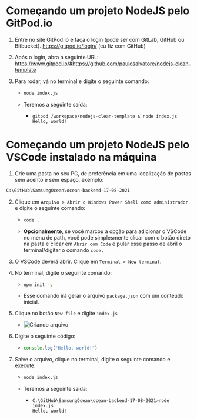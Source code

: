 # Começando um projeto NodeJS pelo GitPod.io

1. Entre no site GitPod.io e faça o login (pode ser com GitLab, GitHub ou Bitbucket).
   https://gitpod.io/login/
   (eu fiz com GitHub)

2. Após o login, abra a seguinte URL:
   https://www.gitpod.io/#https://github.com/paulosalvatore/nodejs-clean-template

3. Para rodar, vá no terminal e digite o seguinte comando:

   - ```bash
     node index.js
     ```

   - Teremos a seguinte saída:

     - ```
       gitpod /workspace/nodejs-clean-template $ node index.js
       Hello, world!
       ```

# Começando um projeto NodeJS pelo VSCode instalado na máquina

1. Crie uma pasta no seu PC, de preferência em uma localização de pastas sem acento e sem espaço, exemplo:

```bash
C:\GitHub\SamsungOcean\ocean-backend-17-08-2021
```

2. Clique em `Arquivo > Abrir o Windows Power Shell como administrador` e digite o seguinte comando:

   - ```bash
     code .
     ```

   - **Opcionalmente**, se você marcou a opção para adicionar o VSCode no menu de path, você pode simplesmente clicar com o botão direto na pasta e clicar em `Abrir com Code` e pular esse passo de abril o terminal/digitar o comando `code.`

4. O VSCode deverá abrir. Clique em `Terminal > New terminal`.

5. No terminal, digite o seguinte comando:
   - ```bash
     npm init -y
     ```
   
   - Esse comando irá gerar o arquivo `package.json` com um conteúdo inicial.
   
6. Clique no botão `New file` e digite `index.js`

   - ![Criando arquivo](images_readme/criando-arquivo.png)

7. Digite o seguinte código:

   - ```javascript
     console.log("Hello, world!")
     ```

8. Salve o arquivo, clique no terminal, digite o seguinte comando e execute:

   - ```bash
     node index.js
     ```

   - Teremos a seguinte saída:

     - ```
       C:\GitHub\SamsungOcean\ocean-backend-17-08-2021>node index.js
       Hello, world!
       ```
